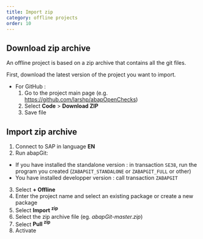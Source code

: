 ```yaml
---
title: Import zip
category: offline projects
order: 10
---
```


## Download zip archive ## 
An offline project is based on a zip archive that contains all the git files.

First, download the latest version of the project you want to import. 

* For GitHub :
   1. Go to the project main page (e.g. https://github.com/larshp/abapOpenChecks)
   2. Select **Code** > **Download ZIP**
   3. Save file

## Import zip archive ##
1. Connect to SAP in language **EN**
2. Run abapGit:
  * If you have installed the standalone version : in transaction `SE38`, run the program you created  (`ZABAPGIT_STANDALONE` or `ZABAPGIT_FULL` or other)
  * You have installed developper version : call transaction `ZABAPGIT`
3. Select **+ Offline**
4. Enter the project name and select an existing package or create a new package
5. Select **Import <sup>zip</sup>**
6. Select the zip archive file (eg. *abapGit-master.zip*)
7. Select **Pull <sup>zip</sup>**
8. Activate
